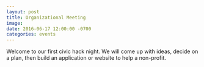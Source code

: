 ```yaml
---
layout: post
title: Organizational Meeting
image:
date: 2016-06-17 12:00:00 -0700
categories: events
---
```


Welcome to our first civic hack night.
We will come up with ideas, decide on a plan, then build an application or website to help a non-profit.
